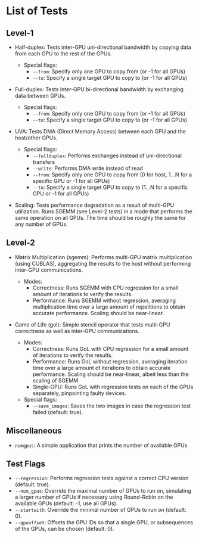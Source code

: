 List of Tests
=============

Level-1
-------

* Half-duplex: Tests inter-GPU uni-directional bandwidth by copying data from each GPU to the rest of the GPUs.
  * Special flags:
    * `--from`: Specify only one GPU to copy from (or -1 for all GPUs)
    * `--to`: Specify a single target GPU to copy to (or -1 for all GPUs)

* Full-duplex: Tests inter-GPU bi-directional bandwidth by exchanging data between GPUs.
  * Special flags:
    * `--from`: Specify only one GPU to copy from (or -1 for all GPUs)
    * `--to`: Specify a single target GPU to copy to (or -1 for all GPUs)

* UVA: Tests DMA (Direct Memory Access) between each GPU and the host/other GPUs.
  * Special flags:
    * `--fullduplex`: Performs exchanges instead of uni-directional transfers
    * `--write`: Performs DMA write instead of read
    * `--from`: Specify only one GPU to copy from (0 for host, 1...N for a specific GPU or -1 for all GPUs)
    * `--to`: Specify a single target GPU to copy to (1...N for a specific GPU or -1 for all GPUs)

* Scaling: Tests performance degradation as a result of multi-GPU utilization. Runs SGEMM (see Level-2 tests) in a mode that performs the same operation on all GPUs. The time should be roughly the same for any number of GPUs.


Level-2
-------

* Matrix Multiplication (sgemm): Performs multi-GPU matrix multiplication (using CUBLAS), aggregating the results to the host without performing inter-GPU communications.
  * Modes:
    * Correctness: Runs SGEMM with CPU regression for a small amount of iterations to verify the results.
    * Performance: Runs SGEMM without regression, averaging multiplication time over a large amount of repetitions to obtain accurate performance. Scaling should be near-linear.

* Game of Life (gol): Simple stencil operator that tests multi-GPU correctness as well as inter-GPU communications.
  * Modes:
    * Correctness: Runs GoL with CPU regression for a small amount of iterations to verify the results.
    * Performance: Runs GoL without regression, averaging iteration time over a large amount of iterations to obtain accurate performance. Scaling should be near-linear, albeit less than the scaling of SGEMM.
    * Single-GPU: Runs GoL with regression tests on each of the GPUs separately, pinpointing faulty devices.
  * Special flags:
    * `--save_images`: Saves the two images in case the regression test failed (default: true).


Miscellaneous
-------------

* `numgpus`: A simple application that prints the number of available GPUs


Test Flags
----------

* `--regression`: Performs regression tests against a correct CPU version (default: true).
* `--num_gpus`: Override the maximal number of GPUs to run on, simulating a larger number of GPUs if necessary using Round-Robin on the available GPUs (default: -1, use all GPUs).
* `--startwith`: Override the minimal number of GPUs to run on (default: 0).
* `--gpuoffset`: Offsets the GPU IDs so that a single GPU, or subsequences of the GPUs, can be chosen (default: 0).

